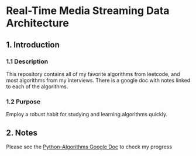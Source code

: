 # Real-Time Media Streaming Data Architecture

## 1. Introduction

### 1.1 Description

This repository contains all of my favorite algorithms from leetcode, and most algorithms from my interviews. 
There is a google doc with notes linked to each of the algorithms.

### 1.2 Purpose

Employ a robust habit for studying and learning algorithms quickly.


## 2. Notes

Please see the [Python-Algorithms Google Doc](https://docs.google.com/spreadsheets/d/1HkKC-YeWV8bQ9gC1jIRmJYT-WzvI7zuRAWB4Fxb_JBA/edit#gid=0) to check my progress
